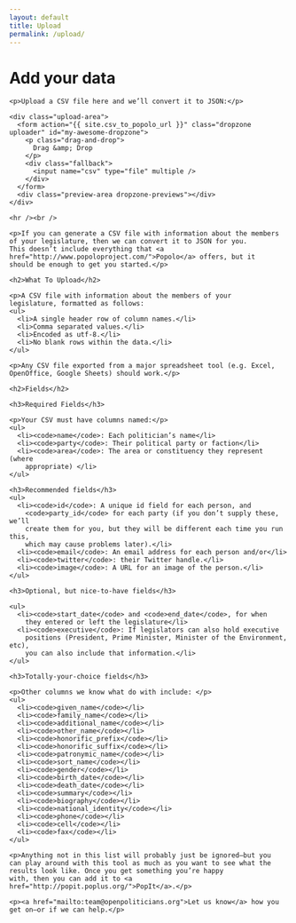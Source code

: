 ```yaml
---
layout: default
title: Upload
permalink: /upload/
---
```

<div class="container"> 

  <div class="standard-page-wrapper">
    <h1>Add your data</h1>

    <p>Upload a CSV file here and we’ll convert it to JSON:</p>

    <div class="upload-area">
      <form action="{{ site.csv_to_popolo_url }}" class="dropzone uploader" id="my-awesome-dropzone">
        <p class="drag-and-drop">
          Drag &amp; Drop
        </p>
        <div class="fallback">
          <input name="csv" type="file" multiple />
        </div>
      </form>
      <div class="preview-area dropzone-previews"></div>
    </div>

    <hr /><br />

    <p>If you can generate a CSV file with information about the members
    of your legislature, then we can convert it to JSON for you.
    This doesn’t include everything that <a
    href="http://www.popoloproject.com/">Popolo</a> offers, but it
    should be enough to get you started.</p>

    <h2>What To Upload</h2>

    <p>A CSV file with information about the members of your
    legislature, formatted as follows:
    <ul>
      <li>A single header row of column names.</li>
      <li>Comma separated values.</li>
      <li>Encoded as utf-8.</li>
      <li>No blank rows within the data.</li>
    </ul>

    <p>Any CSV file exported from a major spreadsheet tool (e.g. Excel,
    OpenOffice, Google Sheets) should work.</p>

    <h2>Fields</h2>

    <h3>Required Fields</h3>

    <p>Your CSV must have columns named:</p>
    <ul>
      <li><code>name</code>: Each politician’s name</li>
      <li><code>party</code>: Their political party or faction</li>
      <li><code>area</code>: The area or constituency they represent  (where
        appropriate) </li>
    </ul>

    <h3>Recommended fields</h3>
    <ul>
      <li><code>id</code>: A unique id field for each person, and
        <code>party_id</code> for each party (if you don’t supply these, we’ll
        create them for you, but they will be different each time you run this,
        which may cause problems later).</li>
      <li><code>email</code>: An email address for each person and/or</li>
      <li><code>twitter</code>: their Twitter handle.</li>
      <li><code>image</code>: A URL for an image of the person.</li>
    </ul>

    <h3>Optional, but nice-to-have fields</h3>

    <ul>
      <li><code>start_date</code> and <code>end_date</code>, for when
        they entered or left the legislature</li>
      <li><code>executive</code>: If legislators can also hold executive
        positions (President, Prime Minister, Minister of the Environment, etc),
        you can also include that information.</li>
    </ul>

    <h3>Totally-your-choice fields</h3>

    <p>Other columns we know what do with include: </p>
    <ul>
      <li><code>given_name</code></li>
      <li><code>family_name</code></li>
      <li><code>additional_name</code></li>
      <li><code>other_name</code></li>
      <li><code>honorific_prefix</code></li>
      <li><code>honorific_suffix</code></li>
      <li><code>patronymic_name</code></li>
      <li><code>sort_name</code></li>
      <li><code>gender</code></li>
      <li><code>birth_date</code></li>
      <li><code>death_date</code></li>
      <li><code>summary</code></li>
      <li><code>biography</code></li>
      <li><code>national_identity</code></li>
      <li><code>phone</code></li>
      <li><code>cell</code></li>
      <li><code>fax</code></li>
    </ul>

    <p>Anything not in this list will probably just be ignored—but you
    can play around with this tool as much as you want to see what the
    results look like. Once you get something you’re happy
    with, then you can add it to <a href="http://popit.poplus.org/">PopIt</a>.</p>

    <p><a href="mailto:team@openpoliticians.org">Let us know</a> how you get on—or if we can help.</p>

  </div>
</div>

